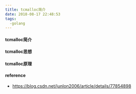 ```yaml
---
title: tcmalloc简介
date: 2018-08-17 22:48:53
tags:
  -golang
---
```


#### tcmalloc简介

#### tcmalloc思想

#### tcmalloc原理

#### reference
* https://blog.csdn.net/junlon2006/article/details/77854898
